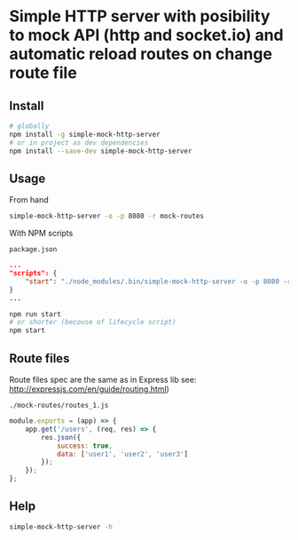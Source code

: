 # Simple HTTP server with posibility to mock API (http and socket.io) and automatic reload routes on change route file

## Install

```bash
# globally
npm install -g simple-mock-http-server
# or in project as dev dependencies
npm install --save-dev simple-mock-http-server
```

## Usage

From hand

```bash
simple-mock-http-server -o -p 8080 -r mock-routes
```

With NPM scripts

```path
package.json
```

```json
...
"scripts": {
    "start": "./node_modules/.bin/simple-mock-http-server -o -p 8080 -r mock-routes",
}
...
```

```bash
npm run start
# or shorter (becouse of lifecycle script)
npm start
```


## Route files

Route files spec are the same as in Express lib see:
http://expressjs.com/en/guide/routing.html)

```path
./mock-routes/routes_1.js
```

```js
module.exports = (app) => {
    app.get('/users', (req, res) => {
        res.json({
            success: true,
            data: ['user1', 'user2', 'user3']
        });
    });
};
```

## Help

```bash
simple-mock-http-server -h
```
